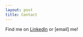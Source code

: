 ```yaml
---
layout: post
title: Contact
---
```


Find me on [LinkedIn](https://www.linkedin.com/in/randy-nolden-86096323/) or [email]<a aria-label="Send email" href="mailto:rnolden3@gmail.com"></a> me!

